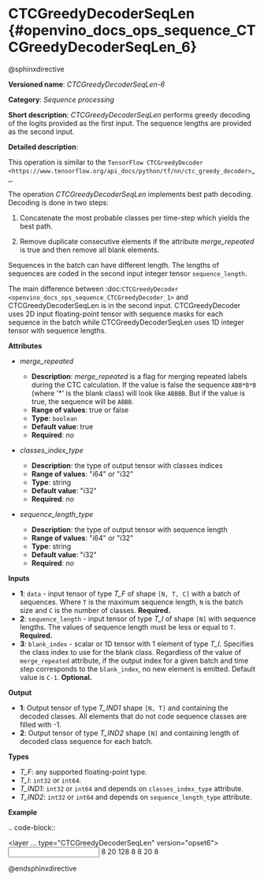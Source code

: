 # CTCGreedyDecoderSeqLen  {#openvino_docs_ops_sequence_CTCGreedyDecoderSeqLen_6}

@sphinxdirective

**Versioned name**: *CTCGreedyDecoderSeqLen-6*

**Category**: *Sequence processing*

**Short description**: *CTCGreedyDecoderSeqLen* performs greedy decoding of the logits provided as the first input. The sequence lengths are provided as the second input.

**Detailed description**:

This operation is similar to the `TensorFlow CTCGreedyDecoder <https://www.tensorflow.org/api_docs/python/tf/nn/ctc_greedy_decoder>`__.

The operation *CTCGreedyDecoderSeqLen* implements best path decoding.
Decoding is done in two steps:

1. Concatenate the most probable classes per time-step which yields the best path.

2. Remove duplicate consecutive elements if the attribute *merge_repeated* is true and then remove all blank elements.

Sequences in the batch can have different length. The lengths of sequences are coded in the second input integer tensor ``sequence_length``.

The main difference between :doc:`CTCGreedyDecoder <openvino_docs_ops_sequence_CTCGreedyDecoder_1>` and CTCGreedyDecoderSeqLen is in the second input. CTCGreedyDecoder uses 2D input floating-point tensor with sequence masks for each sequence in the batch while CTCGreedyDecoderSeqLen uses 1D integer tensor with sequence lengths.

**Attributes**

* *merge_repeated*

  * **Description**: *merge_repeated* is a flag for merging repeated labels during the CTC calculation. If the value is false the sequence ``ABB*B*B``  (where '*' is the blank class) will look like ``ABBBB``. But if the value is true, the sequence will be ``ABBB``.
  * **Range of values**: true or false
  * **Type**: ``boolean``
  * **Default value**: true
  * **Required**: *no*

* *classes_index_type*

  * **Description**: the type of output tensor with classes indices
  * **Range of values**: "i64" or "i32"
  * **Type**: string
  * **Default value**: "i32"
  * **Required**: *no*

* *sequence_length_type*

  * **Description**: the type of output tensor with sequence length
  * **Range of values**: "i64" or "i32"
  * **Type**: string
  * **Default value**: "i32"
  * **Required**: *no*

**Inputs**

* **1**: ``data`` - input tensor of type *T_F* of shape ``[N, T, C]`` with a batch of sequences. Where ``T`` is the maximum sequence length, ``N`` is the batch size and ``C`` is the number of classes. **Required.**
* **2**: ``sequence_length`` - input tensor of type *T_I* of shape ``[N]`` with sequence lengths. The values of sequence length must be less or equal to ``T``. **Required.**
* **3**: ``blank_index`` - scalar or 1D tensor with 1 element of type *T_I*. Specifies the class index to use for the blank class. Regardless of the value of ``merge_repeated`` attribute, if the output index for a given batch and time step corresponds to the ``blank_index``, no new element is emitted. Default value is `C-1`. **Optional.**

**Output**

* **1**: Output tensor of type *T_IND1* shape ``[N, T]`` and containing the decoded classes. All elements that do not code sequence classes are filled with -1.
* **2**: Output tensor of type *T_IND2* shape ``[N]`` and containing length of decoded class sequence for each batch.

**Types**

* *T_F*: any supported floating-point type.
* *T_I*: ``int32`` or ``int64``.
* *T_IND1*: ``int32`` or ``int64`` and depends on ``classes_index_type`` attribute.
* *T_IND2*: ``int32`` or ``int64`` and depends on ``sequence_length_type`` attribute.

**Example**

.. code-block::
   
   <layer ... type="CTCGreedyDecoderSeqLen" version="opset6">
       <data merge_repeated="true" classes_index_type="i64" sequence_length_type="i64"/>
       <input>
           <port id="0">
               <dim>8</dim>
               <dim>20</dim>
               <dim>128</dim>
           </port>
           <port id="1">
               <dim>8</dim>
           </port>
           <port id="2"/>  <!-- blank_index = 120 -->
       </input>
       <output>
           <port id="0" precision="I64">
               <dim>8</dim>
               <dim>20</dim>
           </port>
           <port id="1" precision="I64">
               <dim>8</dim>
           </port>
       </output>
   </layer>

@endsphinxdirective

